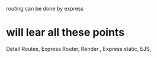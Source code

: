 routing can be done by express

 # will lear all these points
Detail Routes,
Express Router,
Render ,
Express static,
EJS,